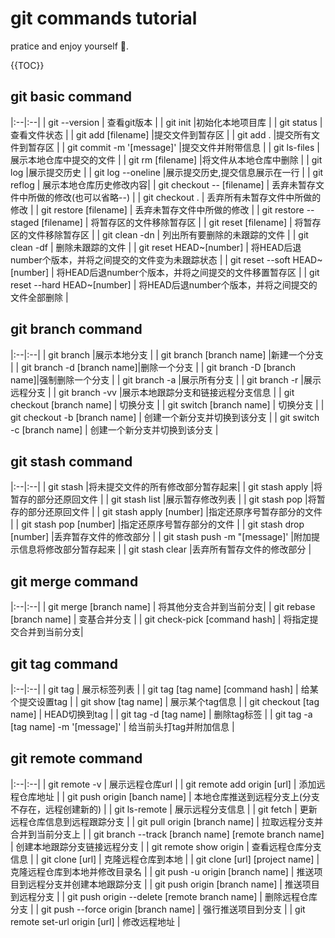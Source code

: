 # git commands tutorial
pratice and enjoy yourself 🥳.

{{TOC}}

## git basic command

|:--|:--|
|  git --version | 查看git版本 |
|  git init                |初始化本地项目库                      |
|  git status              |查看文件状态                          |
|  git add [filename]      |提交文件到暂存区                      |
|  git add .               |提交所有文件到暂存区                  |
|  git commit -m '[message]' |提交文件并附带信息                    |
|  git ls-files            |展示本地仓库中提交的文件              |
|  git rm [filename]       |将文件从本地仓库中删除                |
|  git log                 |展示提交历史                          |
|  git log --oneline       |展示提交历史,提交信息展示在一行       |
|  git reflog                     | 展示本地仓库历史修改内容|
|  git checkout -- [filename]        |  丢弃未暂存文件中所做的修改(也可以省略--)                   |
|  git checkout .                    |  丢弃所有未暂存文件中所做的修改                             |
|  git restore [filename]            |  丢弃未暂存文件中所做的修改                                 |
|  git restore --staged [filename]   |  将暂存区的文件移除暂存区                                   |
|  git reset [filename]              |  将暂存区的文件移除暂存区                                   |
|  git clean -dn                     |  列出所有要删除的未跟踪的文件                               |
|  git clean -df                     |  删除未跟踪的文件                                           |
|  git reset HEAD~[number]           |  将HEAD后退number个版本，并将之间提交的文件变为未跟踪状态   |
|  git reset --soft HEAD~[number]    |  将HEAD后退number个版本，并将之间提交的文件移置暂存区       |
|  git reset --hard HEAD~[number]    |  将HEAD后退number个版本，并将之间提交的文件全部删除         |
  
   
## git branch command

|:--|:--|
|   git branch                 |展示本地分支                         |
|   git branch [branch name]   |新建一个分支                         |
|   git branch -d [branch name]|删除一个分支                         |
|   git branch -D [branch name]|强制删除一个分支                     |
|   git branch -a              |展示所有分支                         |
|   git branch -r              |展示远程分支                         |
|   git branch -vv             |展示本地跟踪分支和链接远程分支信息   |
|   git checkout [branch name]    | 切换分支                      |
|   git switch [branch name]      | 切换分支                      |
|   git checkout -b [branch name] | 创建一个新分支并切换到该分支  |
|   git switch -c [branch name]   | 创建一个新分支并切换到该分支  |


## git stash command

|:--|:--|
|   git stash                     |将未提交文件的所有修改部分暂存起来|
|   git stash apply               |将暂存的部分还原回文件            |
|   git stash list                |展示暂存修改列表                  |
|   git stash pop                 |将暂存的部分还原回文件            |
|   git stash apply [number]      |指定还原序号暂存部分的文件        |
|   git stash pop [number]        |指定还原序号暂存部分的文件        |
|   git stash drop [number]       |丢弃暂存文件的修改部分            |
|   git stash push -m "[message]' |附加提示信息将修改部分暂存起来    |
|   git stash clear               |丢弃所有暂存文件的修改部分        |
 
## git merge command

|:--|:--|
|   git merge [branch name]        | 将其他分支合并到当前分支|
|   git rebase [branch name]       | 变基合并分支            |
|   git check-pick [command hash]  | 将指定提交合并到当前分支|

## git tag command

|:--|:--|
|   git tag                                | 展示标签列表            |
|   git tag [tag name] [command hash]      | 给某个提交设置tag       |
|   git show [tag name]                    | 展示某个tag信息         |
|   git checkout [tag name]                | HEAD切换到tag           |
|   git tag -d [tag name]                  | 删除tag标签             |
|   git tag -a [tag name] -m '[message]'   | 给当前头打tag并附加信息 |

## git remote command

|:--|:--|
|   git remote -v                                          | 展示远程仓库url                                      |
|   git remote add origin [url]                            | 添加远程仓库地址                                     |
|   git push origin [banch name]                           | 本地仓库推送到远程分支上(分支不存在，远程创建新的)   |
|   git ls-remote                                          | 展示远程分支信息                                     |
|   git fetch                                              | 更新远程仓库信息到远程跟踪分支                       |
|   git pull origin [branch name]                          | 拉取远程分支并合并到当前分支上                       |
|   git branch --track [branch name] [remote branch name]  | 创建本地跟踪分支链接远程分支                         |
|   git remote show origin                                 | 查看远程仓库分支信息                                 |
|   git clone [url]                                        | 克隆远程仓库到本地                                   |
|   git clone [url] [project name]                         | 克隆远程仓库到本地并修改目录名                       |
|   git push -u origin [branch name]                       | 推送项目到远程分支并创建本地跟踪分支                 |
|   git push origin [branch name]                          | 推送项目到远程分支                                   |
|   git push origin --delete [remote branch name]          | 删除远程仓库分支                                     |
|   git push --force origin [branch name]                  | 强行推送项目到分支                                   |
|   git remote set-url origin [url]                        | 修改远程地址                                         |
 
 
